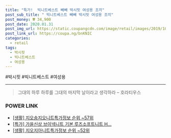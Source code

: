```yaml
--- 
title: "특가!  빅니트베스트 빼빼 박시핏 여성용 조끼" 
post_sub_title: " 빅니트베스트 빼빼 박시핏 여성용 조끼" 
post_money: ₩ 34,900 
post_date: 2020.01.31 
post_img_url: https://static.coupangcdn.com/image/retail/images/2019/10/18/17/3/f49361dd-a337-4840-b3b7-753460b9a1f3.jpg 
post_link_url: https://coupa.ng/bnKNIC 
categories: 
  - retail 
tags: 
  - 박시핏 
  - 빅니트베스트 
  - 여성용 
--- 
```

  #박시핏 #빅니트베스트 #여성용 
<hr> 

> 그대의 하루 하루를 그대의 마지막 날이라고 생각하라 – 호라티우스 


### POWER LINK

* <a href="https://blog.naver.com/fasyy4321/221773614135" target="_blank"> [생활] 지오송지오니트특가정보 순위 ~57위</a>
* <a href="https://blog.naver.com/sakai111/221788952047" target="_blank">[특가] 가을신상 브이넥니트 기본 루즈소프트니트 H...</a>
* <a href="https://blog.naver.com/fasyy4321/221771502664" target="_blank"> [생활] 지오지아니트특가정보 순위 ~52위</a>
